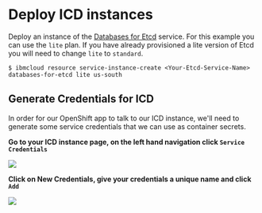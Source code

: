 # Deploy ICD instances
Deploy an instance of the [Databases for Etcd](https://cloud.ibm.com/catalog/services/databases-for-etcd) service. For this example you can use the `lite` plan. If you have already provisioned a lite version of Etcd you will need to change `lite` to `standard`.

```
$ ibmcloud resource service-instance-create <Your-Etcd-Service-Name> databases-for-etcd lite us-south
```

## Generate Credentials for ICD
In order for our OpenShift app to talk to our ICD instance, we'll need to generate some service credentials that we can use as container secrets. 

**Go to your ICD instance page, on the left hand navigation click `Service Credentials`**

![](https://dsc.cloud/quickshare/icd-service-creds.png)

**Click on New Credentials, give your credentials a unique name and click `Add`**

![](https://dsc.cloud/quickshare/Shared-Image-2019-09-16-13-41-40.png)
